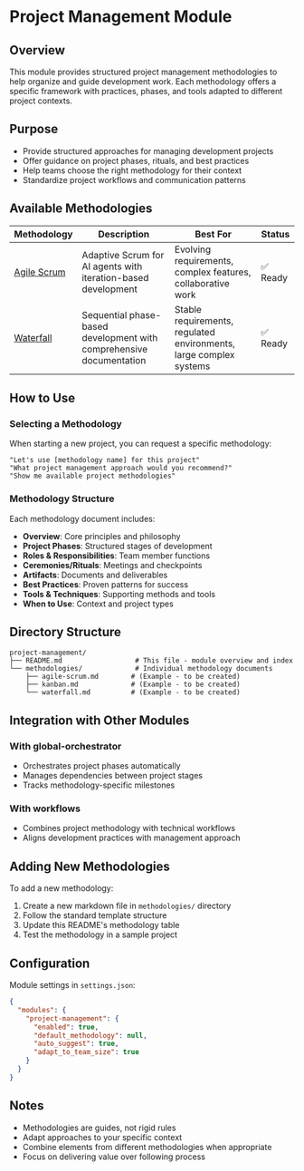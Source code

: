 # Project Management Module

## Overview

This module provides structured project management methodologies to help organize and guide development work. Each methodology offers a specific framework with practices, phases, and tools adapted to different project contexts.

## Purpose

- Provide structured approaches for managing development projects
- Offer guidance on project phases, rituals, and best practices
- Help teams choose the right methodology for their context
- Standardize project workflows and communication patterns

## Available Methodologies

| Methodology | Description | Best For | Status |
|------------|-------------|----------|--------|
| [Agile Scrum](methodologies/agile-scrum.md) | Adaptive Scrum for AI agents with iteration-based development | Evolving requirements, complex features, collaborative work | ✅ Ready |
| [Waterfall](methodologies/waterfall.md) | Sequential phase-based development with comprehensive documentation | Stable requirements, regulated environments, large complex systems | ✅ Ready |

## How to Use

### Selecting a Methodology

When starting a new project, you can request a specific methodology:

```
"Let's use [methodology name] for this project"
"What project management approach would you recommend?"
"Show me available project methodologies"
```

### Methodology Structure

Each methodology document includes:

- **Overview**: Core principles and philosophy
- **Project Phases**: Structured stages of development
- **Roles & Responsibilities**: Team member functions
- **Ceremonies/Rituals**: Meetings and checkpoints
- **Artifacts**: Documents and deliverables
- **Best Practices**: Proven patterns for success
- **Tools & Techniques**: Supporting methods and tools
- **When to Use**: Context and project types

## Directory Structure

```
project-management/
├── README.md                  # This file - module overview and index
└── methodologies/             # Individual methodology documents
    ├── agile-scrum.md        # (Example - to be created)
    ├── kanban.md             # (Example - to be created)
    └── waterfall.md          # (Example - to be created)
```

## Integration with Other Modules

### With global-orchestrator
- Orchestrates project phases automatically
- Manages dependencies between project stages
- Tracks methodology-specific milestones

### With workflows
- Combines project methodology with technical workflows
- Aligns development practices with management approach

## Adding New Methodologies

To add a new methodology:

1. Create a new markdown file in `methodologies/` directory
2. Follow the standard template structure
3. Update this README's methodology table
4. Test the methodology in a sample project

## Configuration

Module settings in `settings.json`:

```json
{
  "modules": {
    "project-management": {
      "enabled": true,
      "default_methodology": null,
      "auto_suggest": true,
      "adapt_to_team_size": true
    }
  }
}
```

## Notes

- Methodologies are guides, not rigid rules
- Adapt approaches to your specific context
- Combine elements from different methodologies when appropriate
- Focus on delivering value over following process